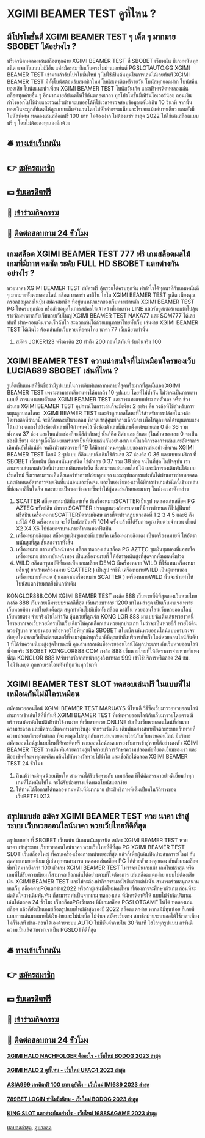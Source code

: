 # XGIMI BEAMER TEST ดูที่ไหน ?
## มีโปรโมชั่นดี XGIMI BEAMER TEST ๆ เด็ด ๆ มากมาย SBOBET ได้อย่างไร ?
ฟรีเครดิตทดลองเล่นสล็อตทุกค่าย XGIMI BEAMER TEST ที่ SBOBET เว็บพนัน มีเกมพนันทุกชนิด แจกกันแบบไม่มีอั้น แค่สมัครสมาชิกเว็บตรงไม่ผ่านเอเย่นต์ PGSLOTAUTO.GG XGIMI BEAMER TEST เข้ามาแล้วรับโปรโมชั่นใหม่ ๆ ไปใช้เป็นต้นทุนในการเล่นได้เลยทันที XGIMI BEAMER TEST มีทั้งโบนัสต้อนรับสมาชิกใหม่ โบนัสเครดิตฟรีรายวัน โบนัสทุกยอดฝาก โบนัสคืนยอดเสีย โบนัสแนะนำเพื่อน XGIMI BEAMER TEST โบนัสวันเกิด และฟรีเครดิตทดลองเล่นสล็อตทุกค่ายอื่น ๆ อีกมากมายอัปเดตให้ใช้กันตลอดเวลา ทุกโปรโมชั่นมีเทิร์นโอเวอร์น้อย ถอนเงินกำไรออกไปใช้ง่ายและรวดเร็วผ่านระบบออโต้ที่ใช้เวลาตรวจสอบข้อมูลแค่ไม่เกิน 10 วินาที จากนั้นยอดเงินจะถูกอัปเดตให้คุณแบบเต็มจำนวนโดยไม่หักค่าธรรมเนียมอะไรเลยแม้แต่บาทเดียว แถมยังมีโบนัสพิเศษ ทดลองเล่นสล็อตฟรี 100 บาท ไม่ต้องฝาก ไม่ต้องแชร์ ล่าสุด 2022 ให้ใช้เล่นสล็อตแบบฟรี ๆ โดยไม่ต้องลงทุนเองอีกด้วย

## 🛎 [ทางเข้าเว็บพนัน](https://bit.ly/3SdLNi2)
## 👉 [สมัครสมาชิก](https://bit.ly/3SdLNi2)
## 💵 [รับเครดิตฟรี](https://bit.ly/3dyRKHj)
## 👑 [เข้าร่วมกิจกรรม](https://bit.ly/3dyRKHj)
## 📱 [ติดต่อสอบถาม 24 ชัวโมง](https://bit.ly/3dyRKHj)

## เกมสล็อต XGIMI BEAMER TEST 777 ฟรี เกมสล็อตผลไม้ เกมที่มีภาพ คมชัด ระดับ FULL HD SBOBET แตกต่างกันอย่างไร ?
หวยนาคา XGIMI BEAMER TEST สมัครฟรี ลุ้นรวยได้ครบทุกวัน ทำกำไรได้ทุกนาทีกับเกมพนันดี ๆ มากมายทั้งหวยออนไลน์ สล็อต บาคาร่า คาสิโน ไฮโล XGIMI BEAMER TEST รูเล็ต เพียงคุณกรอกข้อมูลลงในปุ่ม สมัครสมาชิก ที่อยู่บนหน้าแรกของเว็บทางเข้าหลัก XGIMI BEAMER TEST PG ให้ครบทุกช่อง หรือส่งข้อมูลในการสมัครให้เจ้าหน้าที่ผ่านทาง LINE แล้วรับยูสเซอร์เนมเข้าไปลุ้นรางวัลมหาศาลกับเว็บหวยเว็บใหญ่ XGIMI BEAMER TEST NAKA77 และ SOM777 ได้เลยทันที ฝาก-ถอนเงินรวดเร็วฉับไว สะดวกเล่นได้ด้วยเมนูภาษาไทยทั้งเว็บ เล่นง่าย XGIMI BEAMER TEST ได้เงินไว ต้องเล่นกับเว็บหวยเพื่อคนไทย นาคา 77 เว็บเดียวเท่านั้น
1. สมัคร JOKER123 ฟรีเครดิต 20 ทำถึง 200 ถอนได้ทันที รับเงินจริง 100

## XGIMI BEAMER TEST ความน่าสนใจที่ไม่เหมือนใครของเว็บ LUCIA689 SBOBET เล่นที่ไหน ?
รูเล็ตเป็นเกมส์ที่ขึ้นชื่อว่ามีรูปแบบในการเดิมพันหลากหลายที่สุดหรือมากที่สุดนั้นเอง XGIMI BEAMER TEST เพราะสามารถเลือกแทงได้มากถึง 10 รูปแบบ โดยที่ไม่ซ้ำกัน ไม่ว่าจะเป็นการแทงแบบสี การแทงแบบตัวเลข XGIMI BEAMER TEST และการแทงแบบประเภทตัวเลข หรือ ช่วงตัวเลข XGIMI BEAMER TEST อุปกรณ์ในการเล่นก็จะมีเพียง 2 อย่าง คือ วงล้อที่ใช้สำหรับการหมุนลูกบอลโลหะ  XGIMI BEAMER TEST และตัวลูกบอลโลหะที่ใช้สำหรับการปล่อยในวงล้อ
โดยวงล้อที่ว่ามานี้ จะมีลักษณะเป็นวงกลม ที่ลาดเข้าสู่ศูนย์กลางเล็กน้อย เพื่อให้ลูกบอลได้หมุนตามแรงโน้มถ่วง ตกลงไปยังช่องตัวเลขที่ได้กำหนดไว้ ซึ่งช่องตัวเลขนี้มีเลขตั้งแต่หมายเลข 0 ถึง 36 รวมทั้งหมด 37 ช่อง และในแต่ละช่องก็จะมีสีกำกับอยู่ นั้นก็คือ สีดำ และ สีแดง (ในส่วนของเลข 0 จะเป็นช่องสีเขียว)
ต่อมารูเล็ตได้เผยแพร่และเป็นที่นิยมเล่นกันอย่างมาก แต่ในกติกาของการเล่นและอัตราการเดิมพันยังไม่แน่ชัด จนถึงช่วงศตวรรษที่ 19 ได้มีการกำหนดรูปแบบของการเล่นอย่างชัดเจน XGIMI BEAMER TEST โดยมี 2 รูปแบบ ก็คือแบบดั้งเดิมใช้ตัวเลข 37 ช่องคือ 0 36 และแบบอเมริกา ที่ SBOBET เว็บพนัน มีเกมพนันทุกชนิด ใช้ตัวเลข 0 37 รวม 38 ช่อง
จนในที่สุด ในปัจจุบัน เราสามารถเล่นเกมส์ชนิดนี้ผ่านระบบอินเทอร์เน็ต ซึ่งสามารถเล่นออนไลน์ได้ และมีการลงเดิมพันได้แบบเรียลไทม์ ซึ่งเราสามารถเห็นดีลเลอร์ทำการปล่อยลูกบอล และสรุปผลการแข่งขันได้ผ่านการถ่ายทอดสด
และกำหนดอัตราการจ่ายเงินที่แน่นอนและชัดเจน และในเอเชียของเราได้มีการนำเกมส์ชนิดนี้เข้ามาเล่นที่บ่อนคาสิโนในจีน และขยายเป็นวงกว้างมากขึ้นทำให้ผู้คนเล่นกันเยอะมากๆ ในช่วงเวลาดังกล่าว
1. SCATTER สล็อตกรุสมบัติที่แอซเท็ค มีเครื่องหมายSCATTERเป็นรูป ทดลองเล่นสล็อต PG AZTEC ทรัพย์สิน ถ้าหาก SCATTER ปรากฏบนวงล้อครบตามที่มีการกำหนด ก็ไปสู่ฟีพบร์ ฟรีสปิน เครื่องหมายSCATTERมีความพิเศษ ตรงที่จะปรากฏบนวงล้อที่ 1 2 3 4 5 และ6 ถึงแม้ได้ 46 เครื่องหมาย จะได้โบนัสสปินฟรี 1014 ครั้ง แล้วก็ได้รับการคูณเพิ่มตามจำนวน ตั้งแต่ X2 X4 X6 ไปบ่อยตราบจนกระทั่งจะหมดฟรีสปิน
2. เครื่องหมายลิงแดง สล็อตขุมเงินขุมทองที่แอซเท็ค เครื่องหมายลิงแดง เป็นเครื่องหมายที่ ให้อัตราพนันสูงที่สุด ชั้นสองจากทั้งสิ้น
3. เครื่องหมาย ชาวมายันหน้าทอง สล็อต ทดลองเล่นสล็อต PG AZTEC ขุมเงินขุมทองที่แอซเท็ค เครื่องหมาย ชาวมายันหน้าทอง เป็นเครื่องหมายที่ ให้อัตราพนันสูงที่สุดจากทั้งหมดทั้งปวง
4. WILD สล็อตกรุสมบัติที่แอซเท็ค เกมสล็อต DEMO มีเครื่องหมาย WILD ที่ใช้แทนเครื่องหมายอื่นๆ( ยกเว้นเครื่องหมาย SCATTER ) เป็นรูป ราชินี เครื่องหมายWILD เป็นผู้แทนของเครื่องหมายทั้งหมด ( นอกจากเครื่องหมาย SCATTER ) เครื่องหมายWILD นั้นจะช่วยทำให้โบนัสแตกง่ายมากยิ่งขึ้นกว่าเดิม

KONGLOR888.COM XGIMI BEAMER TEST กงล้อ 888 เว็บหวยที่ดีที่สุดของเว็บหวยไทย กงล้อ 888 เว็บหวยเต็มระบบราคาดีที่สุด เว็บหวยบาทละ 1200 มาใหม่ล่าสุด เป็นเว็บมาแรงเพราะเว็บหวยมีค่า คาสิโนยังเด็ดสุด สนุกทำเงินไม่มีเบื่อทั้ง สล็อต คาสิโน หวยออนไลน์เว็บหวยออนไลน์ เว็บหวยตรง จ่ายจริงเงินไม่จำกัด ลุ้นหวยที่คุณรัก KONG LOR 888 มาแบบจัดเต็มเล่นหวยงวดนี้ ใครอยากเจอเว็บหวยมีครบในเว็บเดียวให้คุณเลือกเล่นหวยทุกประเภท ไม่ว่าจะเป็นหวยยี่กี หวยใต้ดิน หวยรัฐบาล หวยฮานอย หรือหวยวีไอพีทุกชนิด SBOBET สโบเบ็ต เล่นหวยออนไลน์แบบครบวงจร กับยุคใหม่ของเว็บไซต์ลอตเตอรีที่จะมาคุ้มค่าทุกวินาทีที่คุณเข้าถึงบริการกับเว็บไซต์หวยออนไลน์อันดับ 1 ที่ได้รับความนิยมสูงสุดในขณะนี้ คุณสามารถเล่นซื้อหวยออนไลน์ได้ทุกประเภท กับเว็บหวยออนไลน์ที่จ่ายจริง SBOBET KONGLOR888.COM กงล้อ 888 เว็บหวยไทยที่ให้อัตราการจ่ายหวยที่แพงที่สุด KONGLOR 888 Mรับรางวัลจากหน่วยสูงถึงบาทละ 999 เข้าใช้บริการฟรีตลอด 24 ชม.  ไม่มีวันหยุด ถูกหวยเราโอนทันทีทุกวันทุกวินาที

## XGIMI BEAMER TEST SLOT ทดสอบเล่นฟรี ในแบบที่ไม่เหมือนกันไม่มีใครเหมือน
สมัครหวยออนไลน์ XGIMI BEAMER TEST MARUAYS ที่ไหนดี วิธีซื้อเว็บมารวยหวยออนไลน์ สามารถเข้าเล่นได้ที่นี่ทันที XGIMI BEAMER TEST ที่เล่นหวยออนไลน์กับเว็บมารวยโดยตรง มีบริการสมัครอัตโนมัติฟรีเข้าใช้งานง่าย ที่เว็บขายหวย.ONLINE ยังเป็นเว็บหวยออนไลน์ที่อำนวยความสะดวก และมีความมั่นคงทางการเงินสูง จ่ายรางวัลเต็ม เดิมพันอย่างสบายใจด้วยระบบเว็บหวยที่ความปลอดภัยระดับสากล ที่จะพาคุณไปสนุกกับการเล่นหวยออนไลน์กับเว็บหวยออนไลน์ มีบริการสมัครออนไลน์รูปแบบใหม่ให้เครดิตฟรี หวยออนไลน์สะดวกรองรับการเข้าสู่หวยได้อย่างลงตัว XGIMI BEAMER TEST วางเดิมพันด้วยความอุ่นใจด้วยบริการรักษาความปลอดภัยที่ยอดเยี่ยมของเรา และมืออาชีพที่จะพาคุณเพลิดเพลินไปกับรางวัลหวยโปร่งใส และเชื่อถือได้ตลอด XGIMI BEAMER TEST 24 ชั่วโมง
1. ถึงแม้ว่าจะมีทุนน้อยเพียงใด สามารถได้รับจังหวะกับ เกมสล็อต ที่ได้คัดสรรมาอย่างดีเยี่ยมว่าทุกเกมที่ได้พนันไปใน จะได้รับช่องทางแจ็คพอตโบนัสแตกง่าย
2. ให้ท่านได้โอกาสได้ทดลองเกมพนันที่มีมากมาย ประสิทธิภาพที่เต็มเปี่ยมในวิถีทางของ เว็บBETFLIX13

## สรุปแบบย่อ สมัคร XGIMI BEAMER TEST หวย นาคา เข้าสู่ระบบ เว็บหวยออนไลน์นาคา หวยเว็บไทยที่ดีที่สุด
สรุปแบบย่อ ที่ SBOBET เว็บพนัน มีเกมพนันทุกชนิด สมัคร XGIMI BEAMER TEST หวย นาคา เข้าสู่ระบบ เว็บหวยออนไลน์นาคา หวยเว็บไทยที่ดีที่สุด PG XGIMI BEAMER TEST SLOT เว็บสล็อตใหญ่ ที่ครบเครื่องเรื่องการพนันเยอะที่สุด แล้วก็เพื่อผู้เล่นเปิดประสบการณ์ใหม่ กับสุดค่ายเกมยอดนิยม ผู้เล่นทุกคนสามารถ ทดลองเล่นสล็อต PG ได้ด้วยตัวของคุณเอง กับตัวเกมสล็อตที่มาให้มากยิ่งกว่า 100 ตัวเกม XGIMI BEAMER TEST ไม่ว่าจะเป็นเกมเก่า เกมใหม่ล่าสุด หรือเกมที่ได้รับความนิยม ก็สามารถเลือกเล่นได้อย่างตามที่ใจต้องการ เล่นสล็อตแตกง่าย แบบไม่ต้องเสียเงิน XGIMI BEAMER TEST และไม่จะต้องทำกิจกรรมอะไรก็แล้วแต่ทั้งนั้น สามารถร่วมสนุกสนานบนเว็บ สล็อตค่ายPGแตกง่าย2022 หรือถ้าผู้เล่นมือใหม่คนไหน ที่ต้องการจะศึกษาตัวเกม ก่อนที่จะตัดสินใจวางเดิมพันจริง ก็สามารถทำเป็นจากเกม ทดลองเล่น ที่มีเครดิตฟรีให้ แบบไม่จำกัดปริมาณ เล่นได้ตลอด 24 ชั่วโมง เว็บสล็อตPGเว็บตรง ที่มีเกมสล็อต PGSLOTGAME ให้ได้ ทดลองเล่นสล็อต แล้วก็ยังเป็นเกมสล็อตรูปแบบใหม่ล่าสุดของปี 2022 สล็อตแตกง่าย หากแม้มีทุนน้อย ก็เลยมีแบบการเล่นมากมายได้เงินง่ายและไม่น่าเบื่อ ไม่จำเจ สมัครเว็บตรง สมาชิกผ่านระบบออโต้ใช้เวลาเพียงไม่กี่วินาที ฝาก-ถอนได้เองด้วยระบบ AUTO ไม่มีขั้นต่ำภายใน 30 วินาที ไฮโลทุกรูปแบบ การันดีความเป็นเลิศว่าพวกเราเป็น PGSLOTที่ดีที่สุด

## 🛎 [ทางเข้าเว็บพนัน](https://bit.ly/3SdLNi2)
## 👉 [สมัครสมาชิก](https://bit.ly/3SdLNi2)
## 💵 [รับเครดิตฟรี](https://bit.ly/3dyRKHj)
## 👑 [เข้าร่วมกิจกรรม](https://bit.ly/3dyRKHj)
## 📱 [ติดต่อสอบถาม 24 ชัวโมง](https://bit.ly/3dyRKHj)

#### [XGIMI HALO NACHFOLGER คืออะไร - เว็บใหม่ BODOG 2023 ล่าสุด](https://atom.io/themes/xgimi%20halo%20nachfolger%20คืออะไร%20-%20เว็บใหม่%20bodog%202023%20ล่าสุด)
#### [XGIMI HALO 2 ดูที่ไหน - เว็บใหม่ UFAC4 2023 ล่าสุด](https://atom.io/themes/xgimi%20halo%202%20ดูที่ไหน%20-%20เว็บใหม่%20ufac4%202023%20ล่าสุด)
#### [ASIA999 เครดิตฟรี 100 บาท ดูยังไง - เว็บใหม่ IMI689 2023 ล่าสุด](https://atom.io/themes/asia999%20เครดิตฟรี%20100%20บาท%20ดูยังไง%20-%20เว็บใหม่%20imi689%202023%20ล่าสุด)
#### [789BET LOGIN ทำไมถึงนิยม - เว็บใหม่ BODOG 2023 ล่าสุด](https://atom.io/themes/789bet%20login%20ทำไมถึงนิยม%20-%20เว็บใหม่%20bodog%202023%20ล่าสุด)
#### [KING SLOT แตกต่างกันอย่างไร - เว็บใหม่ 1688SAGAME 2023 ล่าสุด](https://atom.io/themes/king%20slot%20แตกต่างกันอย่างไร%20-%20เว็บใหม่%201688sagame%202023%20ล่าสุด)

[ผลบอลล่าสุด](https://siamsport.tv "ผลบอลล่าสุด"), [ดูบอลสด](https://siamsport.tv/ดูบอลสด "ดูบอลสด")